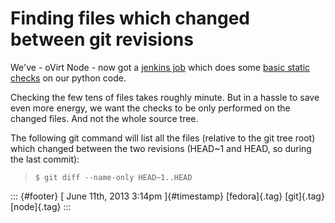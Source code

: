 Finding files which changed between git revisions
=================================================

We've - oVirt Node - now got a [jenkins
job](http://jenkins.ovirt.org/view/ovirt_node/job/ovirt-node-devel-check/)
which does some [basic static
checks](http://gerrit.ovirt.org/gitweb?p=ovirt-node.git;a=blob;f=src/Makefile.check;hb=HEAD)
on our python code.

Checking the few tens of files takes roughly minute. But in a hassle to
save even more energy, we want the checks to be only performed on the
changed files. And not the whole source tree.

The following git command will list all the files (relative to the git
tree root) which changed between the two revisions (HEAD\~1 and HEAD, so
during the last commit):

>     $ git diff --name-only HEAD~1..HEAD

::: {#footer}
[ June 11th, 2013 3:14pm ]{#timestamp} [fedora]{.tag} [git]{.tag}
[node]{.tag}
:::
